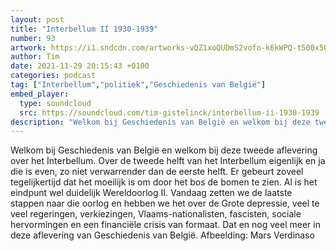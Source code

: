 ```yaml
---
layout: post
title: "Interbellum II 1930-1939"
number: 93
artwork: https://i1.sndcdn.com/artworks-vQZ1xoQUDmS2vofo-k6kWPQ-t500x500.jpg
author: Tim
date: 2021-11-29 20:15:43 +0100
categories: podcast
tag: ["Interbellum","politiek","Geschiedenis van België"]
embed_player:
  type: soundcloud
  src: https://soundcloud.com/tim-gistelinck/interbellum-ii-1930-1939
description: "Welkom bij Geschiedenis van België en welkom bij deze tweede aflevering over het Interbellum."
---
```

Welkom bij Geschiedenis van België en welkom bij deze tweede aflevering over het Interbellum. Over de tweede helft van het Interbellum eigenlijk en ja die is even, zo niet verwarrender dan de eerste helft. Er gebeurt zoveel tegelijkertijd dat het moeilijk is om door het bos de bomen te zien. Al is het eindpunt wel duidelijk Wereldoorlog II. Vandaag zetten we de laatste stappen naar die oorlog en hebben we het over de Grote depressie, veel te veel regeringen, verkiezingen, Vlaams-nationalisten, fascisten, sociale hervormingen en een financiële crisis van formaat. Dat en nog veel meer in deze aflevering van Geschiedenis van België.
Afbeelding: Mars Verdinaso